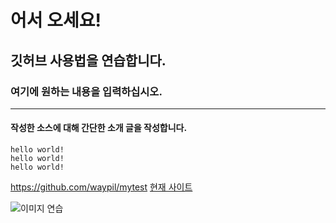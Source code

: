 # 어서 오세요!
## 깃허브 사용법을 연습합니다.

### 여기에 원하는 내용을 입력하십시오.

---

#### 작성한 소스에 대해 간단한 소개 글을 작성합니다.

```
hello world!
hello world!
hello world!
```

<https://github.com/waypil/mytest>
[현재 사이트](https://github.com/waypil/mytest, "바로 가기")

![이미지 연습](https://upload.wikimedia.org/wikipedia/commons/thumb/4/4e/Video-Game-Controller-Icon-IDV-green-industry.svg/240px-Video-Game-Controller-Icon-IDV-green-industry.svg.png)
